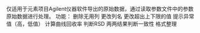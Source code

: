 仅适用于元素项目Agilent仪器软件导出的原始数据，通过读取参数文件中的参数原始数据进行处理。
功能：
删除无用列
更改列名
更改超出上下限的值
提示异常值（高，低值）
计算曲线回收率
判断RSD
两两结果判断一致性
格式整理
